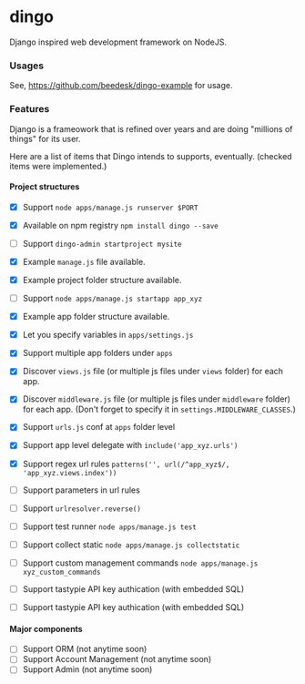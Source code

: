 # dingo

Django inspired web development framework on NodeJS.


### Usages

See, https://github.com/beedesk/dingo-example for usage.


### Features

Django is a frameowork that is refined over years and are doing "millions of things" for its user. 

Here are a list of items that Dingo intends to supports, eventually. (checked items were implemented.)


#### Project structures

- [x] Support `node apps/manage.js runserver $PORT`
- [x] Available on npm registry `npm install dingo --save`
- [ ] Support `dingo-admin startproject mysite`
- [x] Example `manage.js` file available.
- [x] Example project folder structure available.
- [ ] Support `node apps/manage.js startapp app_xyz`
- [x] Example app folder structure available.
- [x] Let you specify variables in `apps/settings.js`
- [x] Support multiple app folders under `apps`
- [x] Discover `views.js` file (or multiple js files under `views` folder) for each app.
- [x] Discover `middleware.js` file (or multiple js files under `middleware` folder) for each app. (Don't forget to specify it in `settings.MIDDLEWARE_CLASSES`.)
- [x] Support `urls.js` conf at `apps` folder level
- [x] Support app level delegate with `include('app_xyz.urls')`
- [x] Support regex url rules `patterns('', url(/^app_xyz$/, 'app_xyz.views.index'))`
- [ ] Support parameters in url rules
- [ ] Support `urlresolver.reverse()`
- [ ] Support test runner `node apps/manage.js test`
- [ ] Support collect static `node apps/manage.js collectstatic`
- [ ] Support custom management commands `node apps/manage.js xyz_custom_commands`
- [ ] Support tastypie API key authication (with embedded SQL)
- [ ] Support tastypie API key authication (with embedded SQL)


#### Major components

- [ ] Support ORM (not anytime soon)
- [ ] Support Account Management (not anytime soon)
- [ ] Support Admin (not anytime soon)
